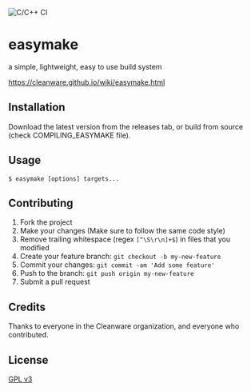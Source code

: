 ![C/C++ CI](https://github.com/Cleanware/easymake/workflows/C/C++%20CI/badge.svg?branch=main)

# easymake

a simple, lightweight, easy to use build system

https://cleanware.github.io/wiki/easymake.html

## Installation

Download the latest version from the releases tab, or build from source (check COMPILING_EASYMAKE file).

## Usage

`$ easymake [options] targets...`

## Contributing

1. Fork the project
2. Make your changes (Make sure to follow the same code style)
3. Remove trailing whitespace (regex `[^\S\r\n]+$`) in files that you modified
2. Create your feature branch: `git checkout -b my-new-feature`
3. Commit your changes: `git commit -am 'Add some feature'`
4. Push to the branch: `git push origin my-new-feature`
5. Submit a pull request

## Credits

Thanks to everyone in the Cleanware organization, and everyone who contributed.

## License

[GPL v3](https://github.com/Cleanware/easymake/blob/main/LICENSE)
